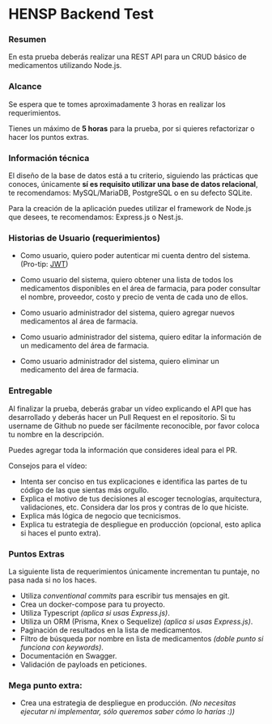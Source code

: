 # HENSP Backend Test

### Resumen

En esta prueba deberás realizar una REST API para un CRUD básico de medicamentos utilizando Node.js.

### Alcance

Se espera que te tomes aproximadamente 3 horas en realizar los requerimientos.

Tienes un máximo de **5 horas** para la prueba, por si quieres refactorizar o hacer los puntos extras.

### Información técnica

El diseño de la base de datos está a tu criterio, siguiendo las prácticas que conoces, únicamente **sí es requisito utilizar una base de datos relacional**, te recomendamos: MySQL/MariaDB, PostgreSQL o en su defecto SQLite.

Para la creación de la aplicación puedes utilizar el framework de Node.js que desees, te recomendamos: Express.js o Nest.js.

### Historias de Usuario (requerimientos)

- Como usuario, quiero poder autenticar mi cuenta dentro del sistema. (Pro-tip: [JWT](https://keepcoding.io/blog/que-es-json-web-token/))

- Como usuario del sistema, quiero obtener una lista de todos los medicamentos disponibles en el área de farmacia, para poder consultar el nombre, proveedor, costo y precio de venta de cada uno de ellos.

- Como usuario administrador del sistema, quiero agregar nuevos medicamentos al área de farmacia.

- Como usuario administrador del sistema, quiero editar la información de un medicamento del área de farmacia.

- Como usuario administrador del sistema, quiero eliminar un medicamento del área de farmacia.

### Entregable

Al finalizar la prueba, deberás grabar un vídeo explicando el API que has desarrollado y deberás hacer un Pull Request en el repositorio. Si tu username de Github no puede ser fácilmente reconocible, por favor coloca tu nombre en la descripción. 

Puedes agregar toda la información que consideres ideal para el PR.

Consejos para el vídeo:
- Intenta ser conciso en tus explicaciones e identifica las partes de tu código de las que sientas más orgullo.
- Explica el motivo de tus decisiones al escoger tecnologías, arquitectura, validaciones, etc. Considera dar los pros y contras de lo que hiciste.
- Explica más lógica de negocio que tecnicismos.
- Explica tu estrategia de despliegue en producción (opcional, esto aplica si haces el punto extra).


### Puntos Extras

La siguiente lista de requerimientos únicamente incrementan tu puntaje, no pasa nada si no los haces.

- Utiliza _conventional commits_ para escribir tus mensajes en git.
- Crea un docker-compose para tu proyecto.
- Utiliza Typescript _(aplica si usas Express.js)_.
- Utiliza un ORM (Prisma, Knex o Sequelize) _(aplica si usas Express.js)_.
- Paginación de resultados en la lista de medicamentos.
- Filtro de búsqueda por nombre en lista de medicamentos _(doble punto si funciona con keywords)_.
- Documentación en Swagger.
- Validación de payloads en peticiones.

### Mega punto extra:
- Crea una estrategia de despliegue en producción. _(No necesitas ejecutar ni implementar, sólo queremos saber cómo lo harías :))_
